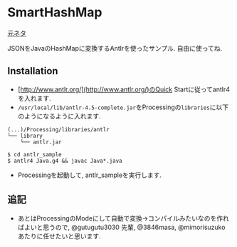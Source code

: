 # SmartHashMap

[元ネタ](https://twitter.com/Magic_Gancelot/status/612964769880866817)

JSONをJavaのHashMapに変換するAntlrを使ったサンプル. 自由に使ってね.

## Installation

- [http://www.antlr.org/](http://www.antlr.org/)のQuick Startに従ってantlr4を入れます.
- `/usr/local/lib/antlr-4.5-complete.jar`をProcessingの`libraries`に以下のようになるように入れます.

```
(...)/Processing/libraries/antlr
└── library
    └── antlr.jar
```

```
$ cd antlr_sample
$ antlr4 Java.g4 && javac Java*.java
```

- Processingを起動して, antlr\_sampleを実行します.

## 追記
- あとはProcessingのModeにして自動で変換->コンパイルみたいなのを作ればよいと思うので, @gutugutu3030 先輩, @3846masa, @mimorisuzuko あたりに任せたいと思います.
